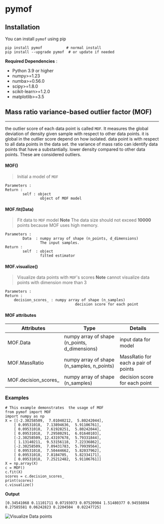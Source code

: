 # pymof

## Installation
You can install `pymof` using pip

```
pip install pymof           # normal install
pip install --upgrade pymof  # or update if needed
```
**Required Dependencies** :
- Python 3.9 or higher
- numpy>=1.23
- numba>=0.56.0
- scipy>=1.8.0
- scikit-learn>=1.2.0
- matplotlib>=3.5

## Mass ratio variance-based outlier factor (MOF)
----

the outlier score of each data point is called `MOF`. It measures the global deviation of density given sample with respect to other data points.
it is global in the outlier score depend on how isolated. data point is with respect to all data points in the data set.
the variance of mass ratio can identify data points that have a substantially. lower density compared to other data points. 
These are considered outliers.

#### MOF()

> Initial a model of `MOF`

    Parameters :
    Return :
            self : object
                    object of MOF model
#### MOF.fit(Data)
> Fit data to  `MOF` model
> **Note** The data size should not exceed **10000** points because MOF uses high memory.

    Parameters :
            Data  : numpy array of shape (n_points, d_dimensions)
                    The input samples.
    Return :
            self  : object
                    fitted estimator
#### MOF.visualize()
> Visualize data points with `MOF`'s scores 
**Note** cannot visualize data points with dimension more than 3

    Parameters :
    Return :
        decision_scores_ : numpy array of shape (n_samples)
                                    decision score for each point
#### MOF attributes
| Attributes | Type | Details |
| ------ | ------- | ------ |
| MOF.Data | numpy array of shape (n_points, d_dimensions) | input data for model |
| MOF.MassRatio | numpy array of shape (n_samples, n_points) | MassRatio for each a pair of points |
| MOF.decision_scores_ | numpy array of shape (n_samples) | decision score for each point |
### Examples
```
# This example demonstrates  the usage of MOF
from pymof import MOF
import numpy as np
X = [[-2.30258509,  7.01040212,  5.80242044],
    [ 0.09531018,  7.13894636,  5.91106761],
    [ 0.09531018,  7.61928251,  5.80242044],
    [ 0.09531018,  7.29580291,  6.01640103],
    [-2.30258509, 12.43197678,  5.79331844],
    [ 1.13140211,  9.53156118,  7.22336862],
    [-2.30258509,  7.09431783,  5.79939564],
    [ 0.09531018,  7.50444662,  5.82037962],
    [ 0.09531018,  7.8184705,   5.82334171],
    [ 0.09531018,  7.25212482,  5.91106761]]
X = np.array(X)
c = MOF()
c.fit(X)
scores = c.decision_scores_
print(scores)
c.visualize()
```
**Output**
```
[0.34541068 0.11101711 0.07193073 0.07520904 1.51480377 0.94558894 0.27585581 0.06242823 0.2204504  0.02247725]
```
![Visualize Data points](example.png "Visualize Data points")

 